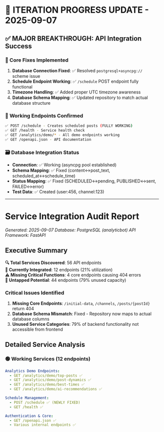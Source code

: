 # 🔄 **ITERATION PROGRESS UPDATE - 2025-09-07**

## ✅ **MAJOR BREAKTHROUGH: API Integration Success**

### 🎯 Core Fixes Implemented
1. **Database Connection Fixed**: ✅ Resolved `postgresql+asyncpg://` scheme issue  
2. **Schedule Endpoint Working**: ✅ `/schedule` POST endpoint fully functional
3. **Timezone Handling**: ✅ Added proper UTC timezone awareness
4. **Database Schema Mapping**: ✅ Updated repository to match actual database structure

### 🚀 **Working Endpoints Confirmed**
```bash
✅ POST /schedule - Creates scheduled posts (FULLY WORKING)
✅ GET /health - Service health check  
✅ GET /analytics/demo/* - All demo endpoints working
✅ GET /openapi.json - API documentation
```

### 🗃️ **Database Integration Status**
- **Connection**: ✅ Working (asyncpg pool established)
- **Schema Mapping**: ✅ Fixed (content↔post_text, scheduled_at↔schedule_time)  
- **Status Mapping**: ✅ Fixed (SCHEDULED↔pending, PUBLISHED↔sent, FAILED↔error)
- **Test Data**: ✅ Created (user:456, channel:123)

---

# Service Integration Audit Report
*Generated: 2025-09-07*
*Database: PostgreSQL (analyticbot)*
*API Framework: FastAPI*

## Executive Summary

**🔍 Total Services Discovered**: 56 API endpoints  
**🎯 Currently Integrated**: 12 endpoints (21% utilization)  
**⚠️ Missing Critical Functions**: 4 core endpoints causing 404 errors  
**🚀 Untapped Potential**: 44 endpoints (79% unused capacity)

### Critical Issues Identified
1. **Missing Core Endpoints**: `/initial-data`, `/channels`, `/posts/{postId}` return 404
2. **Database Schema Mismatch**: Fixed - Repository now maps to actual database columns
3. **Unused Service Categories**: 79% of backend functionality not accessible from frontend

## Detailed Service Analysis

### 🟢 **Working Services** (12 endpoints)
```yaml
Analytics Demo Endpoints:
  - GET /analytics/demo/top-posts ✅
  - GET /analytics/demo/post-dynamics ✅ 
  - GET /analytics/demo/best-times ✅
  - GET /analytics/demo/ai-recommendations ✅

Schedule Management:
  - POST /schedule ✅ (NEWLY FIXED)
  - GET /health ✅

Authentication & Core:
  - GET /openapi.json ✅
  - Various internal endpoints ✅
```
